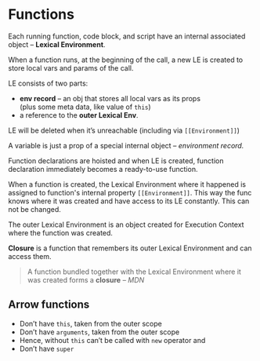 
# Functions

Each running function, code block, and script have an internal
associated object – **Lexical Environment**.

When a function runs, at the beginning of the call,
a new LE is created to store local vars and params of the call.

LE consists of two parts:

- **env record** – an obj that stores all local vars as its props  
  (plus some meta data, like value of `this`)
- a reference to the **outer Lexical Env**.

LE will be deleted when it’s unreachable (including via `[[Environment]]`)

A variable is just a prop of a special internal object – _environment record._

Function declarations are hoisted and when LE is created,
function declaration immediately becomes a ready-to-use function.

When a function is created, the Lexical Environment where it happened
is assigned to function's internal property `[[Environment]]`. This way the func
knows where it was created and have access to its LE constantly.
This can not be changed.

The outer Lexical Environment is an object created for Execution Context where
the function was created.

**Closure** is a function that remembers its outer Lexical Environment and can
access them.

> A function bundled together with the Lexical Environment
> where it was created forms a **closure** – _MDN_

## Arrow functions

- Don’t have `this`, taken from the outer scope
- Don’t have `arguments`, taken from the outer scope
- Hence, without `this` can’t be called with `new` operator and
- Don’t have `super`
